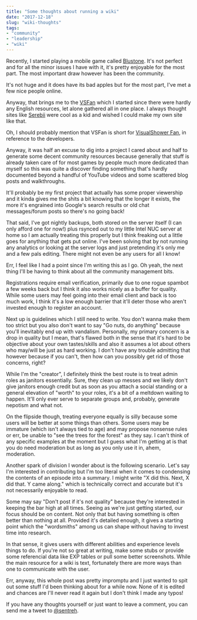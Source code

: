 ```yaml
---
title: "Some thoughts about running a wiki"
date: "2017-12-18"
slug: "wiki-thoughts"
tags:
- "community"
- "leadership"
- "wiki"
---
```


Recently, I started playing a mobile game called [Blustone](http://bs.visualshower.com/). It's not perfect and for all the minor issues I have with it, it's pretty enjoyable for the most part. The most important draw however has been the community.

It's not huge and it does have its bad apples but for the most part, I've met a few nice people online.

Anyway, that brings me to the [VSFan](https://vsfan.net/wiki) which I started since there were hardly any English resources, let alone gathered all in one place. I always thought sites like [Serebii](http://serebii.net/) were cool as a kid and wished I could make my own site like that.

Oh, I should probably mention that VSFan is short for [VisualShower Fan](http://visualshower.com/), in reference to the developers.

Anyway, it was half an excuse to dig into a project I cared about and half to generate some decent community resources because generally that stuff is already taken care of for most games by people much more dedicated than myself so this was quite a discover finding something that's hardly documented beyond a handful of YouTube videos and some scattered blog posts and walkthroughs.

It'll probably be my first project that actually has some proper viewership and it kinda gives me the shits a bit knowing that the longer it exists, the more it's engrained into Google's search results or old chat messages/forum posts so there's no going back!

That said, I've got nightly backups, both stored on the server itself (I can only afford one for now!) plus rsynced out to my little Intel NUC server at home so I am actually treating this properly but I think freaking out a little goes for anything that gets put online. I've been solving that by not running any analytics or looking at the server logs and just pretending it's only me and a few pals editing. There might not even be any users for all I know!

Err, I feel like I had a point since I'm writing this as I go. Oh yeah, the next thing I'll be having to think about all the community management bits.

Registrations require email verification, primarily due to one rogue spambot a few weeks back but I think it also works nicely as a buffer for quality. While some users may feel going into their email client and back is too much work, I think it's a low enough barrier that it'll deter those who aren't invested enough to register an account.

Next up is guidelines which I still need to write. You don't wanna make them too strict but you also don't want to say "Go nuts, do anything" because you'll inevitably end up with vandalism. Personally, my primary concern is a drop in quality but I mean, that's flawed both in the sense that it's hard to be objective about your own tastes/skills and also it assumes a lot about others who may/will be just as hard working. I don't have any trouble admitting that however because if you can't, then how can you possibly get rid of those concerns, right?

While I'm the "creator", I definitely think the best route is to treat admin roles as janitors essentially. Sure, they clean up messes and we likely don't give janitors enough credit but as soon as you attach a social standing or a general elevation of "worth" to your roles, it's a bit of a meltdown waiting to happen. It'll only ever serve to separate groups and, probably, generate nepotism and what not.

On the flipside though, treating everyone equally is silly because some users will be better at some things than others. Some users may be immature (which isn't always tied to age) and may propose nonsense rules or err, be unable to "see the trees for the forest" as they say. I can't think of any specific examples at the moment but I guess what I'm getting at is that you do need moderation but as long as you only use it in, ahem, moderation.

Another spark of division I wonder about is the following scenario. Let's say I'm interested in contributing but I'm too literal when it comes to condensing the contents of an episode into a summary. I might write "X did this. Next, X did that. Y came along." which is technically correct and accurate but it's not necessarily enjoyable to read.

Some may say "Don't post if it's not quality" because they're interested in keeping the bar high at all times. Seeing as we're just getting started, our focus should be on content. Not only that but having something is often better than nothing at all. Provided it's detailed enough, it gives a starting point which the "wordsmiths" among us can shape without having to invest time into research.

In that sense, it gives users with different abilities and experience levels things to do. If you're not so great at writing, make some stubs or provide some referencial data like EXP tables or pull some better screenshots. While the main resource for a wiki is text, fortunately there are more ways than one to communicate with the user.

Err, anyway, this whole post was pretty impromptu and I just wanted to spit out some stuff I'd been thinking about for a while now. None of it is edited and chances are I'll never read it again but I don't think I made any typos!

If you have any thoughts yourself or just want to leave a comment, you can send me a tweet to [@sentreh](https://twitter.com/sentreh).
